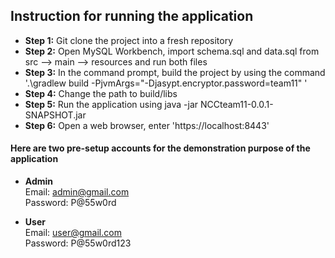 ## Instruction for running the application ##

* __Step 1:__ Git clone the project into a fresh repository <br />
* __Step 2:__ Open MySQL Workbench, import schema.sql and data.sql from src --> main --> resources and run both files <br />
* __Step 3:__ In the command prompt, build the project by using the command '.\gradlew build -PjvmArgs="-Djasypt.encryptor.password=team11" ' <br />
* __Step 4:__ Change the path to build/libs <br />
* __Step 5:__ Run the application using java -jar NCCteam11-0.0.1-SNAPSHOT.jar <br />
* __Step 6:__ Open a web browser, enter 'https://localhost:8443' <br />

#### Here are two pre-setup accounts for the demonstration purpose of the application ####

* __Admin__ <br />
Email: admin@gmail.com <br />
Password: P@55w0rd <br />



* __User__ <br />
Email: user@gmail.com <br />
Password: P@55w0rd123 <br />
